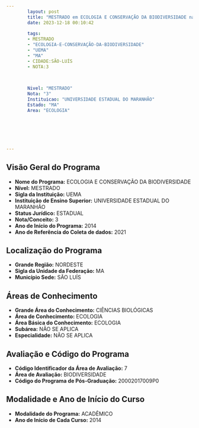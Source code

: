 ```yaml
---
        layout: post
        title: "MESTRADO em ECOLOGIA E CONSERVAÇÃO DA BIODIVERSIDADE na UEMA  "
        date: 2023-12-18 00:10:42
     
        tags:
        - MESTRADO
        - "ECOLOGIA-E-CONSERVAÇÃO-DA-BIODIVERSIDADE"
        - "UEMA"
        - "MA"
        - CIDADE:SÃO-LUÍS
        - NOTA:3
        
       

        Nivel: "MESTRADO"
        Nota: "3"
        Instituicao: "UNIVERSIDADE ESTADUAL DO MARANHÃO"
        Estado: "MA"
        Area: "ECOLOGIA"
        
        
        
        
        
        
---
```

## Visão Geral do Programa
- **Nome do Programa:** ECOLOGIA E CONSERVAÇÃO DA BIODIVERSIDADE
- **Nível:** MESTRADO
- **Sigla da Instituição:** UEMA
- **Instituição de Ensino Superior:** UNIVERSIDADE ESTADUAL DO MARANHÃO
- **Status Jurídico:** ESTADUAL
- **Nota/Conceito:** 3
- **Ano de Início do Programa:** 2014
- **Ano de Referência do Coleta de dados:** 2021

## Localização do Programa
- **Grande Região:** NORDESTE
- **Sigla da Unidade da Federação:** MA
- **Município Sede:** SÃO LUÍS

## Áreas de Conhecimento
- **Grande Área do Conhecimento:** CIÊNCIAS BIOLÓGICAS
- **Área de Conhecimento:** ECOLOGIA
- **Área Básica do Conhecimento:** ECOLOGIA
- **Subárea:** NÃO SE APLICA
- **Especialidade:** NÃO SE APLICA

## Avaliação e Código do Programa
- **Código Identificador da Área de Avaliação:** 7
- **Área de Avaliação:** BIODIVERSIDADE
- **Código do Programa de Pós-Graduação:** 20002017009P0


## Modalidade e Ano de Início do Curso
- **Modalidade do Programa:** ACADÊMICO
- **Ano de Início de Cada Curso:** 2014
